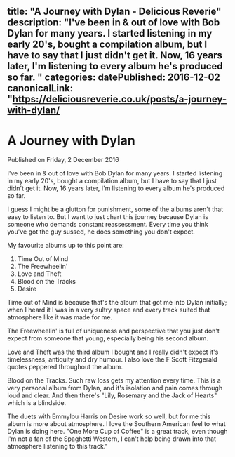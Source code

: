 title: "A Journey with Dylan - Delicious Reverie"
description: "I've been in & out of love with Bob Dylan for many years. I started listening in my early 20's, bought a compilation album, but I have to say that I just didn't get it. Now, 16 years later, I'm listening to every album he's produced so far.
"
categories:
datePublished: 2016-12-02
canonicalLink: "https://deliciousreverie.co.uk/posts/a-journey-with-dylan/
---
# A Journey with Dylan

Published on Friday, 2 December 2016

I've been in & out of love with Bob Dylan for many years. I started listening in my early 20's, bought a compilation album, but I have to say that I just didn't get it. Now, 16 years later, I'm listening to every album he's produced so far.

I guess I might be a glutton for punishment, some of the albums aren't that easy to listen to. But I want to just chart this journey because Dylan is someone who demands constant reassessment. Every time you think you've got the guy sussed, he does something you don't expect.

My favourite albums up to this point are:

1.  Time Out of Mind
2.  The Freewheelin'
3.  Love and Theft
4.  Blood on the Tracks
5.  Desire

Time out of Mind is because that's the album that got me into Dylan initially; when I heard it I was in a very sultry space and every track suited that atmosphere like it was made for me.

The Freewheelin' is full of uniqueness and perspective that you just don't expect from someone that young, especially being his second album.

Love and Theft was the third album I bought and I really didn't expect it's timelessness, antiquity and dry humour. I also love the F Scott Fitzgerald quotes peppered throughout the album.

Blood on the Tracks. Such raw loss gets my attention every time. This is a very personal album from Dylan, and it's isolation and pain comes through loud and clear. And then there's "Lily, Rosemary and the Jack of Hearts" which is a blindside.

The duets with Emmylou Harris on Desire work so well, but for me this album is more about atmosphere. I love the Southern American feel to what Dylan is doing here. "One More Cup of Coffee" is a great track, even though I'm not a fan of the Spaghetti Western, I can't help being drawn into that atmosphere listening to this track."